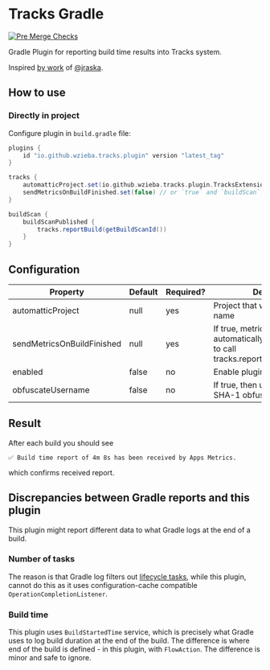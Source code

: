# Tracks Gradle

 [![Pre Merge Checks](https://github.com/cortinico/kotlin-gradle-plugin-template/workflows/Pre%20Merge%20Checks/badge.svg)](https://github.com/cortinico/kotlin-gradle-plugin-template/actions?query=workflow%3A%22Pre+Merge+Checks%22) 

Gradle Plugin for reporting build time results into Tracks system.

Inspired [by work](https://github.com/jraska/github-client/tree/master/plugins/src/main/java/com/jraska/gradle/buildtime) of [@jraska](https://github.com/jraska). 

## How to use 

### Directly in project

Configure plugin in `build.gradle` file:

```groovy
plugins {
    id "io.github.wzieba.tracks.plugin" version "latest_tag"
}

tracks {
    automatticProject.set(io.github.wzieba.tracks.plugin.TracksExtension.AutomatticProject.WooCommerce)
    sendMetricsOnBuildFinished.set(false) // or `true` and `buildScan` is not required
}

buildScan {
    buildScanPublished {
        tracks.reportBuild(getBuildScanId())
    }
}
```

## Configuration
| Property | Default | Required? | Description |
| --- | -- |-----------| --- |
| automatticProject | null | yes       | Project that will determine event name |
| sendMetricsOnBuildFinished | null | yes | If true, metrics will be uploaded automatically. If false, user has to call tracks.reportBuild(gradleScanId) |
| enabled | false | no        | Enable plugin |
| obfuscateUsername | false | no | If true, then username will be SHA-1 obfuscated | 

## Result

After each build you should see

```
✅ Build time report of 4m 8s has been received by Apps Metrics.
```

which confirms received report.

## Discrepancies between Gradle reports and this plugin

This plugin might report different data to what Gradle logs at the end of a build.

### Number of tasks

The reason is that Gradle log filters out [lifecycle tasks](https://docs.gradle.org/current/userguide/more_about_tasks.html#sec:lifecycle_tasks), while this plugin, cannot do this as it uses configuration-cache compatible `OperationCompletionListener`.

### Build time

This plugin uses `BuildStartedTime` service, which is precisely what Gradle uses to log build duration at the end of the build.
The difference is where end of the build is defined - in this plugin, with `FlowAction`. The difference is minor and safe to ignore. 

